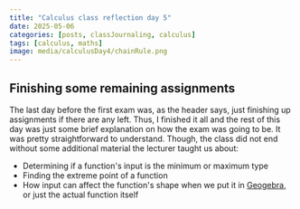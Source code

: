 ```yaml
---
title: "Calculus class reflection day 5"
date: 2025-05-06
categories: [posts, classJournaling, calculus]
tags: [calculus, maths]
image: media/calculusDay4/chainRule.png
---
```


## Finishing some remaining assignments

The last day before the first exam was, as the header says, just finishing up assignments if there are any left. Thus, I finished it all and the rest of this day was just some brief explanation on how the exam was going to be. It was pretty straightforward to understand. Though, the class did not end without some additional material the lecturer taught us about:
* Determining if a function's input is the minimum or maximum type
* Finding the extreme point of a function
* How input can affect the function's shape when we put it in [Geogebra](https://www.geogebra.org/calculator), or just the actual function itself

